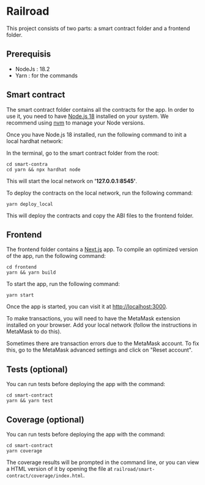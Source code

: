 # Railroad


This project consists of two parts: a smart contract folder and a frontend folder.

## Prerequisis
- NodeJs : 18.2
- Yarn : for the commands

## Smart contract

The smart contract folder contains all the contracts for the app. In order to use it, you need to have [Node.js 18](https://nodejs.org/en/download/) installed on your system. We recommend using [nvm](https://github.com/nvm-sh/nvm) to manage your Node versions.

Once you have Node.js 18 installed, run the following command to init a local hardhat network:

In the terminal, go to the smart contract folder from the root:

```
cd smart-contra
cd yarn && npx hardhat node
```

This will start the local network on **'127.0.0.1:8545'**.

To deploy the contracts on the local network, run the following command:

```
yarn deploy_local
```

This will deploy the contracts and copy the ABI files to the frontend folder.

## Frontend
The frontend folder contains a [Next.js](https://nextjs.org/) app. To compile an optimized version of the app, run the following command:

```
cd frontend
yarn && yarn build
```

To start the app, run the following command:

```
yarn start
```

Once the app is started, you can visit it at [http://localhost:3000](http://localhost:3000).

To make transactions, you will need to have the MetaMask extension installed on your browser. Add your local network (follow the instructions in MetaMask to do this).

Sometimes there are transaction errors due to the MetaMask account. To fix this, go to the MetaMask advanced settings and click on "Reset account".


## Tests (optional)
You can run tests before deploying the app with the command:

```
cd smart-contract
yarn && yarn test
```

## Coverage (optional)
You can run tests before deploying the app with the command:

```
cd smart-contract
yarn coverage
```
The coverage results will be prompted in the command line, or you can view a HTML version of it by opening the file at `railroad/smart-contract/coverage/index.html`.
